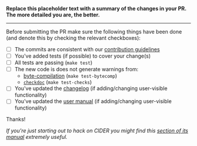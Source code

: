 **Replace this placeholder text with a summary of the changes in your PR.
The more detailed you are, the better.**

-----------------

Before submitting the PR make sure the following things have been done (and denote this
by checking the relevant checkboxes):

- [ ] The commits are consistent with our [contribution guidelines][1]
- [ ] You've added tests (if possible) to cover your change(s)
- [ ] All tests are passing (`make test`)
- [ ] The new code is does not generate warnings from:
  - [byte-compilation](https://www.gnu.org/software/emacs/manual/html_node/elisp/Byte-Compilation.html) (`make test-bytecomp`)
  - [`checkdoc`](https://www.gnu.org/software/emacs/manual/html_node/elisp/Tips.html) (`make test-checks`)
- [ ] You've updated the [changelog][3] (if adding/changing user-visible functionality)
- [ ] You've updated the [user manual][4] (if adding/changing user-visible functionality)

Thanks!

*If you're just starting out to hack on CIDER you might find this [section of its
manual][2] extremely useful.*

[1]: https://github.com/clojure-emacs/cider/blob/master/.github/CONTRIBUTING.md
[2]: https://cider.readthedocs.io/en/latest/hacking_on_cider/
[3]: https://github.com/clojure-emacs/cider/blob/master/CHANGELOG.md
[4]: https://github.com/clojure-emacs/cider/tree/master/doc
